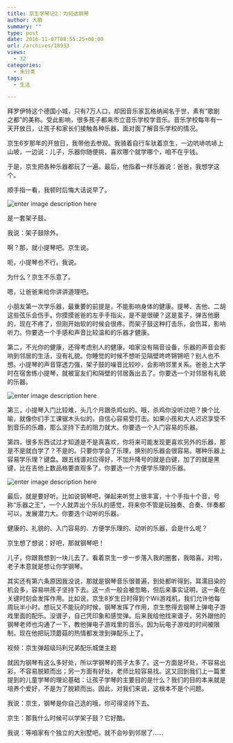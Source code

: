 ```yaml
---
title: 京生学琴记2：为何选钢琴
author: 大鹏
summary: ""
type: post
date: 2016-11-07T08:55:25+00:00
url: /archives/18933
views:
  - 32
categories:
  - 未分类
tags:
  - 生活

---
```

拜罗伊特这个德国小城，只有7万人口，却因音乐家瓦格纳闻名于世，素有“歌剧之都”的美称。受此影响，很多孩子都来市立音乐学校学音乐。音乐学校每年有一天开放日，让孩子和家长们接触各种乐器，面对面了解音乐学校的情况。

京生6岁那年的开放日，我带他去参观。我骑着自行车驮着京生，一边吭哧吭哧上山坡，一边说：儿子，乐器你随便挑，喜欢哪个就学哪个，咱不在乎钱。

于是，京生把各种乐器都玩了一遍。最后，他指着一样乐器说：爸爸，我想学这个。

顺手指一看，我顿时后悔大话说早了。

![enter image description here][1]

是一套架子鼓。

我说：架子鼓除外。

啊？那，就小提琴吧。京生说。

呃，小提琴也不行。我说。

为什么？京生不乐意了。

嗯，让爸爸来给你讲讲道理吧。

小朋友第一次学乐器，最重要的前提是，不能影响身体的健康。提琴、吉他、二胡这些弦乐会伤手。你摸摸爸爸的左手手指尖，是不是很硬？这是茧子，弹吉他磨的，现在不疼了，但刚开始软的时候会很疼。而架子鼓这种打击乐，会伤耳，影响听力。你要选一个手感和声音比较温和的乐器才健康。

第二，不光你的健康，还得考虑别人的健康。咱家没有隔音设备，乐器的声音会影响到邻居的生活，没有礼貌。你睡觉的时候不想听见隔壁咚咚锵锵吧？别人也不想。小提琴的声音穿透力强，架子鼓的噪音比较吵，会影响邻里关系。爸爸上大学时在宿舍练小提琴，就被室友们和隔壁的邻居轰出去了。你要选一个对邻居有礼貌的乐器。

![enter image description here][2]

第三，小提琴入门比较难，头几个月跟杀鸡似的。哦，杀鸡你没听过吧？换个比喻，就像你们手工课锯木头似的，自信心容易受打击。如果小孩和大人迟迟享受不到音乐的乐趣，那么坚持下去的阻力就大。你要选一个入门容易的乐器。

第四，很多东西试过才知道是不是真喜欢，你将来可能发现更喜欢另外的乐器，那是不是就白学了？不是的。只要你学会了乐理，换别的乐器会很容易。哪种乐器上容易学乐理？键盘。跟五线谱对应得好，不加升降号的就是白键，加了的就是黑键，比在吉他上数品格要直观多了。你要选一个方便学乐理的乐器。

![enter image description here][3]

最后，就是要好听。比如说钢琴吧，弹起来听觉上很丰富，十个手指十个音，号称“乐器之王”，一个人就弄出个乐队的感觉，将来你不管是玩独奏、合奏、伴奏都可以，发展潜力大。你要选个动听的乐器。

健康的、礼貌的、入门容易的、方便学乐理的、动听的乐器，会是什么呢？

京生想了想说：好吧，那就钢琴吧！

儿子，你跟我想到一块儿去了。看着京生一步一步落入我的圈套，我暗喜。对啦，老子本意就是想让你学钢琴。

其实还有第六条原因我没说，那就是钢琴音乐很普遍，到处都听得到，耳濡目染的机会多，容易哄孩子坚持下去。这一点一般会被忽略，但后来事实证明，这一条在关键时刻会发挥作用。比如说，京生8岁生日时得到个Wii游戏机，我们允许他每周玩半小时。想玩又不能玩的时候，钢琴发挥了作用，京生憋得去钢琴上弹电子游戏里面的配乐。没谱子，自己凭印象和感觉弹。后来我给他找来谱子，另外跟他的钢琴老师也沟通了一下，教他弹电子游戏里的音乐。因为玩电子游戏的时间被限制，现在他把玩顶蘑菇的热情都发泄到弹配乐上了。



视频：京生弹超级玛利兄弟配乐城堡主题

就因为钢琴有这么多好处，所以学钢琴的孩子太多了。这一方面是坏处，不容易出彩，不容易脱颖而出；另一方面有好处，老师比较容易找。这又回到我们上一篇里提到的儿童学琴的理论基础：让孩子学琴的主要目的是什么？我们的目的本来就是培养个爱好，不是为了脱颖而出。因此，对我们来说，这根本不是个问题。

我说：京生，钢琴是你自己选的哦，你可得坚持下去。

京生：那我什么时候可以学架子鼓？它好酷。

我说：等咱家有个独立的大别墅吧，就不会吵到邻居了……

 [1]: http://dapengde.com/wp-content/uploads/2016/11/2016-11-06_musikschule.jpg
 [2]: http://lowres.jantoo.com/real-estate-noisy_neighbours-neighbors-noisy_neighbors-noise_pollution-noise-30433231_low.jpg
 [3]: http://3.bp.blogspot.com/-FqeQaAciylc/U3kGmexEMsI/AAAAAAAAG78/46Kuw10gO0M/s1600/Musical-Instruments-The-Bird-Feed-1024x790+copy.jpg

